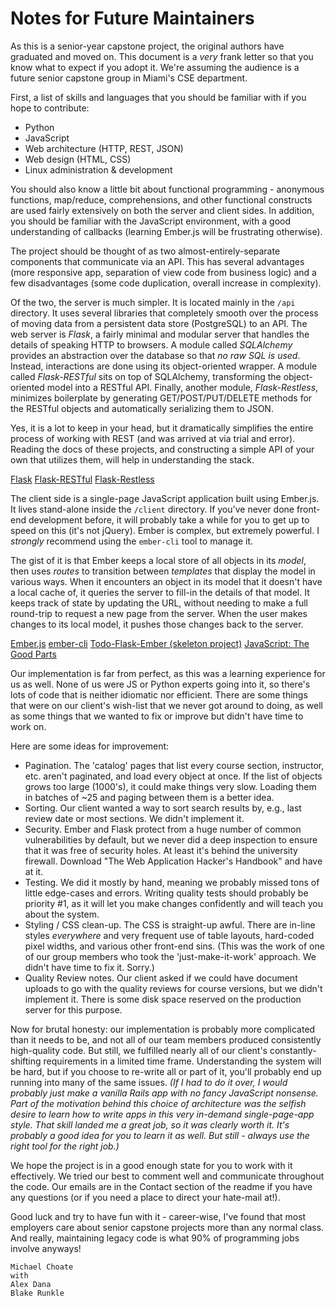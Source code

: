 # Notes for Future Maintainers

As this is a senior-year capstone project, the original authors have graduated
and moved on. This document is a _very_ frank letter so that you know what to
expect if you adopt it. We're assuming the audience is a future senior capstone
group in Miami's CSE department. 

First, a list of skills and languages that you should be familiar with if you
hope to contribute: 

* Python
* JavaScript
* Web architecture (HTTP, REST, JSON)
* Web design (HTML, CSS)
* Linux administration & development

You should also know a little bit about functional programming - anonymous
functions, map/reduce, comprehensions, and other functional constructs are used
fairly extensively on both the server and client sides. In addition, you should
be familiar with the JavaScript environment, with a good understanding of
callbacks (learning Ember.js will be frustrating otherwise). 

The project should be thought of as two almost-entirely-separate components that
communicate via an API. This has several advantages (more responsive app,
separation of view code from business logic) and a few disadvantages (some code
duplication, overall increase in complexity). 

Of the two, the server is much simpler. It is located mainly in the `/api`
directory. It uses several libraries that completely smooth over the process of
moving data from a persistent data store (PostgreSQL) to an API. The web server
is *Flask*, a fairly minimal and modular server that handles the details of
speaking HTTP to browsers. A module called *SQLAlchemy* provides an abstraction
over the database so that _no raw SQL is used_. Instead, interactions are done
using its object-oriented wrapper. A module called *Flask-RESTful* sits on top
of SQLAlchemy, transforming the object-oriented model into a RESTful API.
Finally, another module, *Flask-Restless*, minimizes boilerplate by generating
GET/POST/PUT/DELETE methods for the RESTful objects and automatically
serializing them to JSON. 

Yes, it is a lot to keep in your head, but it dramatically simplifies the entire
process of working with REST (and was arrived at via trial and error). Reading
the docs of these projects, and constructing a simple API of your own that
utilizes them, will help in understanding the stack. 

[Flask](http://flask.pocoo.org/)
[Flask-RESTful](https://flask-restful.readthedocs.org/en/0.3.2/)
[Flask-Restless](https://flask-restless.readthedocs.org/en/latest/)

The client side is a single-page JavaScript application built using Ember.js. It
lives stand-alone inside the `/client` directory. If you've never done front-end
development before, it will probably take a while for you to get up to speed on
this (it's not jQuery). Ember is complex, but extremely powerful. I _strongly_
recommend using the `ember-cli` tool to manage it. 

The gist of it is that Ember keeps a local store of all objects in its _model_,
then uses _routes_ to transition between _templates_ that display the model in
various ways. When it encounters an object in its model that it doesn't have a
local cache of, it queries the server to fill-in the details of that model. It
keeps track of state by updating the URL, without needing to make a full
round-trip to request a new page from the server. When the user makes changes to
its local model, it pushes those changes back to the server. 

[Ember.js](http://emberjs.com/)
[ember-cli](http://www.ember-cli.com/)
[Todo-Flask-Ember (skeleton project)](https://github.com/gaganpreet/todo-flask-ember)
[JavaScript: The Good Parts](https://www.google.com/search?q=javascript+the+good+parts)

Our implementation is far from perfect, as this was a learning experience for us
as well. None of us were JS or Python experts going into it, so there's lots of
code that is neither idiomatic nor efficient. There are some things that were on
our client's wish-list that we never got around to doing, as well as some things
that we wanted to fix or improve but didn't have time to work on. 

Here are some ideas for improvement: 

* Pagination. The 'catalog' pages that list every course section, instructor,
etc. aren't paginated, and load every object at once. If the list of objects
grows too large (1000's), it could make things very slow. Loading them in
batches of ~25 and paging between them is a better idea. 
* Sorting. Our client wanted a way to sort search results by, e.g., last review
date or most sections. We didn't implement it. 
* Security. Ember and Flask protect from a huge number of common vulnerabilities
by default, but we never did a deep inspection to ensure that it was free of
security holes. At least it's behind the university firewall. Download "The Web
Application Hacker's Handbook" and have at it. 
* Testing. We did it mostly by hand, meaning we probably missed tons of little
edge-cases and errors. Writing quality tests should probably be priority #1, as
it will let you make changes confidently and will teach you about the system.
* Styling / CSS clean-up. The CSS is straight-up awful. There are in-line styles
_everywhere_ and very frequent use of table layouts, hard-coded pixel widths,
and various other front-end sins. (This was the work of one of our group members
who took the 'just-make-it-work' approach. We didn't have time to fix it.
Sorry.)
* Quality Review notes. Our client asked if we could have document uploads to go
with the quality reviews for course versions, but we didn't implement it. There
is some disk space reserved on the production server for this purpose.

Now for brutal honesty: our implementation is probably more complicated than it
needs to be, and not all of our team members produced consistently high-quality
code. But still, we fulfilled nearly all of our client's constantly-shifting
requirements in a limited time frame. Understanding the system will be hard, but
if you choose to re-write all or part of it, you'll probably end up running into
many of the same issues. _(If I had to do it over, I would probably just make a
vanilla Rails app with no fancy JavaScript nonsense. Part of the motivation
behind this choice of architecture was the selfish desire to learn how to write
apps in this *very* in-demand single-page-app style. That skill landed me a
great job, so it was clearly worth it. It's probably a good idea for you to
learn it as well. But still - always use the right tool for the right job.)_

We hope the project is in a good enough state for you to work with it
effectively. We tried our best to comment well and communicate throughout the
code. Our emails are in the Contact section of the readme if you have any
questions (or if you need a place to direct your hate-mail at!). 

Good luck and try to have fun with it - career-wise, I've found that most
employers care about senior capstone projects more than any normal class. And
really, maintaining legacy code is what 90% of programming jobs involve anyways! 

    Michael Choate
    with
    Alex Dana
    Blake Runkle
